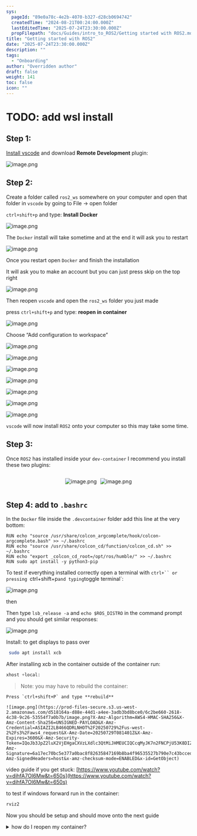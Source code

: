 ```yaml
---
sys:
  pageId: "89e0a78c-4e2b-4070-b327-d28cb0694742"
  createdTime: "2024-08-21T00:24:00.000Z"
  lastEditedTime: "2025-07-24T23:30:00.000Z"
  propFilepath: "docs/Guides/intro_to_ROS2/Getting started with ROS2.md"
title: "Getting started with ROS2"
date: "2025-07-24T23:30:00.000Z"
description: ""
tags:
  - "Onboarding"
author: "Overridden author"
draft: false
weight: 141
toc: false
icon: ""
---
```


# TODO: add wsl install

## Step 1:

[Install vscode](https://code.visualstudio.com/download) and download **Remote Development** plugin:

![image.png](https://prod-files-secure.s3.us-west-2.amazonaws.com/d518164a-d88e-44d1-a4ee-3adb3bd8bce0/efb52993-1881-4a40-b95e-6f020334f022/image.png?X-Amz-Algorithm=AWS4-HMAC-SHA256&X-Amz-Content-Sha256=UNSIGNED-PAYLOAD&X-Amz-Credential=ASIAZI2LB466Y6R7RSXC%2F20250729%2Fus-west-2%2Fs3%2Faws4_request&X-Amz-Date=20250729T081354Z&X-Amz-Expires=3600&X-Amz-Security-Token=IQoJb3JpZ2luX2VjEHgaCXVzLXdlc3QtMiJHMEUCIQCJbvoygTV50vptvH7RVs9%2Fy9QMYj%2Bdl3OA9JalOIKKXwIgb2L6JoUhCpwOAIRdp3YwTIFoC%2FyM9VxXK0ay%2FP9ucJYqiAQIof%2F%2F%2F%2F%2F%2F%2F%2F%2F%2FARAAGgw2Mzc0MjMxODM4MDUiDKVqYwI%2FBsyBrAEu%2BSrcAyvN%2B3fSEDEHpoQbK2cUWb8jxMoJ2ia%2FFtG789rUwvOILwexXKdYIhx6erCBTolRUnxXvSUB%2F1TYBHzm3mFTx7PByQ%2FpKRnWRKMW6WYAZKhFUVR%2FtbSDBFeyF4stMDYWkAb50R%2FB3HYdJuZXyey3tiUAZ9p0OONsAHlaeuw6QmzrkLUP8DVSa5NoEu8RzIfp9ln90u%2BKc87dmTLCxl7zTmnpBnCOxrubA8l5eond2b21AanwCr5oDK7Bf6UgSv%2F6HouW7PpcdDB6rj%2FsUYsZH2MNdYGn1%2FPN7C1HuDVUW5YYHjC5nCP%2FPoL0%2BzYFIHb%2BF%2F%2FqMFeLJzqGuGnTF1DAsWNuuYdoufCTGne%2Bq2vLbfQpT2pxj9VUt%2FNnSW1POBdczar6K0aTkz5AePg76gOq%2BFlYaTrSTWGUn0ZQuZQpBPIEkEbBDCYcKu6hi%2FljnwL1vsDXm0%2BHUz5Qif8S9RCTO%2BGzl9hTpayFKWBA6PbjP%2FgqOnpLlGd5bEbjeT3u8N2JsCCeHeezhFznC2MLngrVV%2BfCrHPMUzsEkZrxSYJB3kGTTx76tBRf7E8q7tlH9lxNcQbDRX%2Bi6Fr6acJcW2%2B7ymLyocUrL5Us9me1%2BBV5N8mNca%2FDNBnqLWa1AvZlMKWCosQGOqUBanNb1B%2BVdvD%2FNg92hf1DZOtynUqWdwe8mgjiUePFa223q5RF1sFWm3pJ%2F%2BpD6IYIq62X7qJylP%2BZ0hnfuzA4Xp7kzynNPXnSCUcwdHG7SoupPdbEsrP0PJLVI5VT5KmPagAWQ6RkcE5pa6bnne%2BQrpMfSNmKKaLALJwD614IGLVV0GhPVwDXDf4glzUz2mUFcvFpODshtoennE0%2Fa40Yhde7n%2FXw&X-Amz-Signature=45be904b93d0762c32281bb074392bcda815609120e06382797b340a8d1faca3&X-Amz-SignedHeaders=host&x-amz-checksum-mode=ENABLED&x-id=GetObject)

## Step 2:

Create a folder called `ros2_ws` somewhere on your computer and open that folder in `vscode` by going to File → open folder 

`ctrl+shift+p` and type: **Install Docker**

![image.png](https://prod-files-secure.s3.us-west-2.amazonaws.com/d518164a-d88e-44d1-a4ee-3adb3bd8bce0/2269dc0e-1cd5-47ff-bceb-c04ad9b2eab0/image.png?X-Amz-Algorithm=AWS4-HMAC-SHA256&X-Amz-Content-Sha256=UNSIGNED-PAYLOAD&X-Amz-Credential=ASIAZI2LB466Y6R7RSXC%2F20250729%2Fus-west-2%2Fs3%2Faws4_request&X-Amz-Date=20250729T081354Z&X-Amz-Expires=3600&X-Amz-Security-Token=IQoJb3JpZ2luX2VjEHgaCXVzLXdlc3QtMiJHMEUCIQCJbvoygTV50vptvH7RVs9%2Fy9QMYj%2Bdl3OA9JalOIKKXwIgb2L6JoUhCpwOAIRdp3YwTIFoC%2FyM9VxXK0ay%2FP9ucJYqiAQIof%2F%2F%2F%2F%2F%2F%2F%2F%2F%2FARAAGgw2Mzc0MjMxODM4MDUiDKVqYwI%2FBsyBrAEu%2BSrcAyvN%2B3fSEDEHpoQbK2cUWb8jxMoJ2ia%2FFtG789rUwvOILwexXKdYIhx6erCBTolRUnxXvSUB%2F1TYBHzm3mFTx7PByQ%2FpKRnWRKMW6WYAZKhFUVR%2FtbSDBFeyF4stMDYWkAb50R%2FB3HYdJuZXyey3tiUAZ9p0OONsAHlaeuw6QmzrkLUP8DVSa5NoEu8RzIfp9ln90u%2BKc87dmTLCxl7zTmnpBnCOxrubA8l5eond2b21AanwCr5oDK7Bf6UgSv%2F6HouW7PpcdDB6rj%2FsUYsZH2MNdYGn1%2FPN7C1HuDVUW5YYHjC5nCP%2FPoL0%2BzYFIHb%2BF%2F%2FqMFeLJzqGuGnTF1DAsWNuuYdoufCTGne%2Bq2vLbfQpT2pxj9VUt%2FNnSW1POBdczar6K0aTkz5AePg76gOq%2BFlYaTrSTWGUn0ZQuZQpBPIEkEbBDCYcKu6hi%2FljnwL1vsDXm0%2BHUz5Qif8S9RCTO%2BGzl9hTpayFKWBA6PbjP%2FgqOnpLlGd5bEbjeT3u8N2JsCCeHeezhFznC2MLngrVV%2BfCrHPMUzsEkZrxSYJB3kGTTx76tBRf7E8q7tlH9lxNcQbDRX%2Bi6Fr6acJcW2%2B7ymLyocUrL5Us9me1%2BBV5N8mNca%2FDNBnqLWa1AvZlMKWCosQGOqUBanNb1B%2BVdvD%2FNg92hf1DZOtynUqWdwe8mgjiUePFa223q5RF1sFWm3pJ%2F%2BpD6IYIq62X7qJylP%2BZ0hnfuzA4Xp7kzynNPXnSCUcwdHG7SoupPdbEsrP0PJLVI5VT5KmPagAWQ6RkcE5pa6bnne%2BQrpMfSNmKKaLALJwD614IGLVV0GhPVwDXDf4glzUz2mUFcvFpODshtoennE0%2Fa40Yhde7n%2FXw&X-Amz-Signature=c6153b8168515144d441e45569b6dc63eb02cf74654efc6e61d1dcad7625b5c2&X-Amz-SignedHeaders=host&x-amz-checksum-mode=ENABLED&x-id=GetObject)

The `Docker` install will take sometime and at the end it will ask you to restart

![image.png](https://prod-files-secure.s3.us-west-2.amazonaws.com/d518164a-d88e-44d1-a4ee-3adb3bd8bce0/ed233f78-be33-4b1f-b89c-9c346c0e961e/image.png?X-Amz-Algorithm=AWS4-HMAC-SHA256&X-Amz-Content-Sha256=UNSIGNED-PAYLOAD&X-Amz-Credential=ASIAZI2LB466Y6R7RSXC%2F20250729%2Fus-west-2%2Fs3%2Faws4_request&X-Amz-Date=20250729T081354Z&X-Amz-Expires=3600&X-Amz-Security-Token=IQoJb3JpZ2luX2VjEHgaCXVzLXdlc3QtMiJHMEUCIQCJbvoygTV50vptvH7RVs9%2Fy9QMYj%2Bdl3OA9JalOIKKXwIgb2L6JoUhCpwOAIRdp3YwTIFoC%2FyM9VxXK0ay%2FP9ucJYqiAQIof%2F%2F%2F%2F%2F%2F%2F%2F%2F%2FARAAGgw2Mzc0MjMxODM4MDUiDKVqYwI%2FBsyBrAEu%2BSrcAyvN%2B3fSEDEHpoQbK2cUWb8jxMoJ2ia%2FFtG789rUwvOILwexXKdYIhx6erCBTolRUnxXvSUB%2F1TYBHzm3mFTx7PByQ%2FpKRnWRKMW6WYAZKhFUVR%2FtbSDBFeyF4stMDYWkAb50R%2FB3HYdJuZXyey3tiUAZ9p0OONsAHlaeuw6QmzrkLUP8DVSa5NoEu8RzIfp9ln90u%2BKc87dmTLCxl7zTmnpBnCOxrubA8l5eond2b21AanwCr5oDK7Bf6UgSv%2F6HouW7PpcdDB6rj%2FsUYsZH2MNdYGn1%2FPN7C1HuDVUW5YYHjC5nCP%2FPoL0%2BzYFIHb%2BF%2F%2FqMFeLJzqGuGnTF1DAsWNuuYdoufCTGne%2Bq2vLbfQpT2pxj9VUt%2FNnSW1POBdczar6K0aTkz5AePg76gOq%2BFlYaTrSTWGUn0ZQuZQpBPIEkEbBDCYcKu6hi%2FljnwL1vsDXm0%2BHUz5Qif8S9RCTO%2BGzl9hTpayFKWBA6PbjP%2FgqOnpLlGd5bEbjeT3u8N2JsCCeHeezhFznC2MLngrVV%2BfCrHPMUzsEkZrxSYJB3kGTTx76tBRf7E8q7tlH9lxNcQbDRX%2Bi6Fr6acJcW2%2B7ymLyocUrL5Us9me1%2BBV5N8mNca%2FDNBnqLWa1AvZlMKWCosQGOqUBanNb1B%2BVdvD%2FNg92hf1DZOtynUqWdwe8mgjiUePFa223q5RF1sFWm3pJ%2F%2BpD6IYIq62X7qJylP%2BZ0hnfuzA4Xp7kzynNPXnSCUcwdHG7SoupPdbEsrP0PJLVI5VT5KmPagAWQ6RkcE5pa6bnne%2BQrpMfSNmKKaLALJwD614IGLVV0GhPVwDXDf4glzUz2mUFcvFpODshtoennE0%2Fa40Yhde7n%2FXw&X-Amz-Signature=7cd58e13a37d389558232fc67d6dcbe2124b4ecac90bc73c52fbeccc3653039d&X-Amz-SignedHeaders=host&x-amz-checksum-mode=ENABLED&x-id=GetObject)

Once you restart open `Docker` and finish the installation

It will ask you to make an account but you can just press skip on the top right

![image.png](https://prod-files-secure.s3.us-west-2.amazonaws.com/d518164a-d88e-44d1-a4ee-3adb3bd8bce0/21010ad9-1659-4fd9-9f59-9932a09b2a3d/image.png?X-Amz-Algorithm=AWS4-HMAC-SHA256&X-Amz-Content-Sha256=UNSIGNED-PAYLOAD&X-Amz-Credential=ASIAZI2LB466Y6R7RSXC%2F20250729%2Fus-west-2%2Fs3%2Faws4_request&X-Amz-Date=20250729T081354Z&X-Amz-Expires=3600&X-Amz-Security-Token=IQoJb3JpZ2luX2VjEHgaCXVzLXdlc3QtMiJHMEUCIQCJbvoygTV50vptvH7RVs9%2Fy9QMYj%2Bdl3OA9JalOIKKXwIgb2L6JoUhCpwOAIRdp3YwTIFoC%2FyM9VxXK0ay%2FP9ucJYqiAQIof%2F%2F%2F%2F%2F%2F%2F%2F%2F%2FARAAGgw2Mzc0MjMxODM4MDUiDKVqYwI%2FBsyBrAEu%2BSrcAyvN%2B3fSEDEHpoQbK2cUWb8jxMoJ2ia%2FFtG789rUwvOILwexXKdYIhx6erCBTolRUnxXvSUB%2F1TYBHzm3mFTx7PByQ%2FpKRnWRKMW6WYAZKhFUVR%2FtbSDBFeyF4stMDYWkAb50R%2FB3HYdJuZXyey3tiUAZ9p0OONsAHlaeuw6QmzrkLUP8DVSa5NoEu8RzIfp9ln90u%2BKc87dmTLCxl7zTmnpBnCOxrubA8l5eond2b21AanwCr5oDK7Bf6UgSv%2F6HouW7PpcdDB6rj%2FsUYsZH2MNdYGn1%2FPN7C1HuDVUW5YYHjC5nCP%2FPoL0%2BzYFIHb%2BF%2F%2FqMFeLJzqGuGnTF1DAsWNuuYdoufCTGne%2Bq2vLbfQpT2pxj9VUt%2FNnSW1POBdczar6K0aTkz5AePg76gOq%2BFlYaTrSTWGUn0ZQuZQpBPIEkEbBDCYcKu6hi%2FljnwL1vsDXm0%2BHUz5Qif8S9RCTO%2BGzl9hTpayFKWBA6PbjP%2FgqOnpLlGd5bEbjeT3u8N2JsCCeHeezhFznC2MLngrVV%2BfCrHPMUzsEkZrxSYJB3kGTTx76tBRf7E8q7tlH9lxNcQbDRX%2Bi6Fr6acJcW2%2B7ymLyocUrL5Us9me1%2BBV5N8mNca%2FDNBnqLWa1AvZlMKWCosQGOqUBanNb1B%2BVdvD%2FNg92hf1DZOtynUqWdwe8mgjiUePFa223q5RF1sFWm3pJ%2F%2BpD6IYIq62X7qJylP%2BZ0hnfuzA4Xp7kzynNPXnSCUcwdHG7SoupPdbEsrP0PJLVI5VT5KmPagAWQ6RkcE5pa6bnne%2BQrpMfSNmKKaLALJwD614IGLVV0GhPVwDXDf4glzUz2mUFcvFpODshtoennE0%2Fa40Yhde7n%2FXw&X-Amz-Signature=08d2dfd53a322b537ffd16d75b70e54b7c60b47082606b36d2423666bd601564&X-Amz-SignedHeaders=host&x-amz-checksum-mode=ENABLED&x-id=GetObject)

Then reopen `vscode` and open the `ros2_ws` folder you just made

press `ctrl+shift+p` and type: **reopen in container**

![image.png](https://prod-files-secure.s3.us-west-2.amazonaws.com/d518164a-d88e-44d1-a4ee-3adb3bd8bce0/4e93b8c2-41ad-488c-8095-c74205196118/image.png?X-Amz-Algorithm=AWS4-HMAC-SHA256&X-Amz-Content-Sha256=UNSIGNED-PAYLOAD&X-Amz-Credential=ASIAZI2LB466Y6R7RSXC%2F20250729%2Fus-west-2%2Fs3%2Faws4_request&X-Amz-Date=20250729T081354Z&X-Amz-Expires=3600&X-Amz-Security-Token=IQoJb3JpZ2luX2VjEHgaCXVzLXdlc3QtMiJHMEUCIQCJbvoygTV50vptvH7RVs9%2Fy9QMYj%2Bdl3OA9JalOIKKXwIgb2L6JoUhCpwOAIRdp3YwTIFoC%2FyM9VxXK0ay%2FP9ucJYqiAQIof%2F%2F%2F%2F%2F%2F%2F%2F%2F%2FARAAGgw2Mzc0MjMxODM4MDUiDKVqYwI%2FBsyBrAEu%2BSrcAyvN%2B3fSEDEHpoQbK2cUWb8jxMoJ2ia%2FFtG789rUwvOILwexXKdYIhx6erCBTolRUnxXvSUB%2F1TYBHzm3mFTx7PByQ%2FpKRnWRKMW6WYAZKhFUVR%2FtbSDBFeyF4stMDYWkAb50R%2FB3HYdJuZXyey3tiUAZ9p0OONsAHlaeuw6QmzrkLUP8DVSa5NoEu8RzIfp9ln90u%2BKc87dmTLCxl7zTmnpBnCOxrubA8l5eond2b21AanwCr5oDK7Bf6UgSv%2F6HouW7PpcdDB6rj%2FsUYsZH2MNdYGn1%2FPN7C1HuDVUW5YYHjC5nCP%2FPoL0%2BzYFIHb%2BF%2F%2FqMFeLJzqGuGnTF1DAsWNuuYdoufCTGne%2Bq2vLbfQpT2pxj9VUt%2FNnSW1POBdczar6K0aTkz5AePg76gOq%2BFlYaTrSTWGUn0ZQuZQpBPIEkEbBDCYcKu6hi%2FljnwL1vsDXm0%2BHUz5Qif8S9RCTO%2BGzl9hTpayFKWBA6PbjP%2FgqOnpLlGd5bEbjeT3u8N2JsCCeHeezhFznC2MLngrVV%2BfCrHPMUzsEkZrxSYJB3kGTTx76tBRf7E8q7tlH9lxNcQbDRX%2Bi6Fr6acJcW2%2B7ymLyocUrL5Us9me1%2BBV5N8mNca%2FDNBnqLWa1AvZlMKWCosQGOqUBanNb1B%2BVdvD%2FNg92hf1DZOtynUqWdwe8mgjiUePFa223q5RF1sFWm3pJ%2F%2BpD6IYIq62X7qJylP%2BZ0hnfuzA4Xp7kzynNPXnSCUcwdHG7SoupPdbEsrP0PJLVI5VT5KmPagAWQ6RkcE5pa6bnne%2BQrpMfSNmKKaLALJwD614IGLVV0GhPVwDXDf4glzUz2mUFcvFpODshtoennE0%2Fa40Yhde7n%2FXw&X-Amz-Signature=fe75b58d516feca433408b4cc353aa5702513bbabe458ada56ac3b7359921cd1&X-Amz-SignedHeaders=host&x-amz-checksum-mode=ENABLED&x-id=GetObject)

Choose “Add configuration to workspace”

![image.png](https://prod-files-secure.s3.us-west-2.amazonaws.com/d518164a-d88e-44d1-a4ee-3adb3bd8bce0/9560b282-5060-4989-ba37-97e7b2c22476/image.png?X-Amz-Algorithm=AWS4-HMAC-SHA256&X-Amz-Content-Sha256=UNSIGNED-PAYLOAD&X-Amz-Credential=ASIAZI2LB466Y6R7RSXC%2F20250729%2Fus-west-2%2Fs3%2Faws4_request&X-Amz-Date=20250729T081354Z&X-Amz-Expires=3600&X-Amz-Security-Token=IQoJb3JpZ2luX2VjEHgaCXVzLXdlc3QtMiJHMEUCIQCJbvoygTV50vptvH7RVs9%2Fy9QMYj%2Bdl3OA9JalOIKKXwIgb2L6JoUhCpwOAIRdp3YwTIFoC%2FyM9VxXK0ay%2FP9ucJYqiAQIof%2F%2F%2F%2F%2F%2F%2F%2F%2F%2FARAAGgw2Mzc0MjMxODM4MDUiDKVqYwI%2FBsyBrAEu%2BSrcAyvN%2B3fSEDEHpoQbK2cUWb8jxMoJ2ia%2FFtG789rUwvOILwexXKdYIhx6erCBTolRUnxXvSUB%2F1TYBHzm3mFTx7PByQ%2FpKRnWRKMW6WYAZKhFUVR%2FtbSDBFeyF4stMDYWkAb50R%2FB3HYdJuZXyey3tiUAZ9p0OONsAHlaeuw6QmzrkLUP8DVSa5NoEu8RzIfp9ln90u%2BKc87dmTLCxl7zTmnpBnCOxrubA8l5eond2b21AanwCr5oDK7Bf6UgSv%2F6HouW7PpcdDB6rj%2FsUYsZH2MNdYGn1%2FPN7C1HuDVUW5YYHjC5nCP%2FPoL0%2BzYFIHb%2BF%2F%2FqMFeLJzqGuGnTF1DAsWNuuYdoufCTGne%2Bq2vLbfQpT2pxj9VUt%2FNnSW1POBdczar6K0aTkz5AePg76gOq%2BFlYaTrSTWGUn0ZQuZQpBPIEkEbBDCYcKu6hi%2FljnwL1vsDXm0%2BHUz5Qif8S9RCTO%2BGzl9hTpayFKWBA6PbjP%2FgqOnpLlGd5bEbjeT3u8N2JsCCeHeezhFznC2MLngrVV%2BfCrHPMUzsEkZrxSYJB3kGTTx76tBRf7E8q7tlH9lxNcQbDRX%2Bi6Fr6acJcW2%2B7ymLyocUrL5Us9me1%2BBV5N8mNca%2FDNBnqLWa1AvZlMKWCosQGOqUBanNb1B%2BVdvD%2FNg92hf1DZOtynUqWdwe8mgjiUePFa223q5RF1sFWm3pJ%2F%2BpD6IYIq62X7qJylP%2BZ0hnfuzA4Xp7kzynNPXnSCUcwdHG7SoupPdbEsrP0PJLVI5VT5KmPagAWQ6RkcE5pa6bnne%2BQrpMfSNmKKaLALJwD614IGLVV0GhPVwDXDf4glzUz2mUFcvFpODshtoennE0%2Fa40Yhde7n%2FXw&X-Amz-Signature=5b1c33f2cfd858bd4adc5e8d0e6cea0c0397fe69deb2b153451bd8c0071fc8fc&X-Amz-SignedHeaders=host&x-amz-checksum-mode=ENABLED&x-id=GetObject)

![image.png](https://prod-files-secure.s3.us-west-2.amazonaws.com/d518164a-d88e-44d1-a4ee-3adb3bd8bce0/2ee63f81-886b-48e8-a553-dc6e5eac99e4/image.png?X-Amz-Algorithm=AWS4-HMAC-SHA256&X-Amz-Content-Sha256=UNSIGNED-PAYLOAD&X-Amz-Credential=ASIAZI2LB466Y6R7RSXC%2F20250729%2Fus-west-2%2Fs3%2Faws4_request&X-Amz-Date=20250729T081354Z&X-Amz-Expires=3600&X-Amz-Security-Token=IQoJb3JpZ2luX2VjEHgaCXVzLXdlc3QtMiJHMEUCIQCJbvoygTV50vptvH7RVs9%2Fy9QMYj%2Bdl3OA9JalOIKKXwIgb2L6JoUhCpwOAIRdp3YwTIFoC%2FyM9VxXK0ay%2FP9ucJYqiAQIof%2F%2F%2F%2F%2F%2F%2F%2F%2F%2FARAAGgw2Mzc0MjMxODM4MDUiDKVqYwI%2FBsyBrAEu%2BSrcAyvN%2B3fSEDEHpoQbK2cUWb8jxMoJ2ia%2FFtG789rUwvOILwexXKdYIhx6erCBTolRUnxXvSUB%2F1TYBHzm3mFTx7PByQ%2FpKRnWRKMW6WYAZKhFUVR%2FtbSDBFeyF4stMDYWkAb50R%2FB3HYdJuZXyey3tiUAZ9p0OONsAHlaeuw6QmzrkLUP8DVSa5NoEu8RzIfp9ln90u%2BKc87dmTLCxl7zTmnpBnCOxrubA8l5eond2b21AanwCr5oDK7Bf6UgSv%2F6HouW7PpcdDB6rj%2FsUYsZH2MNdYGn1%2FPN7C1HuDVUW5YYHjC5nCP%2FPoL0%2BzYFIHb%2BF%2F%2FqMFeLJzqGuGnTF1DAsWNuuYdoufCTGne%2Bq2vLbfQpT2pxj9VUt%2FNnSW1POBdczar6K0aTkz5AePg76gOq%2BFlYaTrSTWGUn0ZQuZQpBPIEkEbBDCYcKu6hi%2FljnwL1vsDXm0%2BHUz5Qif8S9RCTO%2BGzl9hTpayFKWBA6PbjP%2FgqOnpLlGd5bEbjeT3u8N2JsCCeHeezhFznC2MLngrVV%2BfCrHPMUzsEkZrxSYJB3kGTTx76tBRf7E8q7tlH9lxNcQbDRX%2Bi6Fr6acJcW2%2B7ymLyocUrL5Us9me1%2BBV5N8mNca%2FDNBnqLWa1AvZlMKWCosQGOqUBanNb1B%2BVdvD%2FNg92hf1DZOtynUqWdwe8mgjiUePFa223q5RF1sFWm3pJ%2F%2BpD6IYIq62X7qJylP%2BZ0hnfuzA4Xp7kzynNPXnSCUcwdHG7SoupPdbEsrP0PJLVI5VT5KmPagAWQ6RkcE5pa6bnne%2BQrpMfSNmKKaLALJwD614IGLVV0GhPVwDXDf4glzUz2mUFcvFpODshtoennE0%2Fa40Yhde7n%2FXw&X-Amz-Signature=895b7017e64b3e12d533be69daba780a010850b052dde9395b359ec227bcbad6&X-Amz-SignedHeaders=host&x-amz-checksum-mode=ENABLED&x-id=GetObject)

![image.png](https://prod-files-secure.s3.us-west-2.amazonaws.com/d518164a-d88e-44d1-a4ee-3adb3bd8bce0/e0fd626c-c8b6-4b2c-95d1-fa4c26514504/image.png?X-Amz-Algorithm=AWS4-HMAC-SHA256&X-Amz-Content-Sha256=UNSIGNED-PAYLOAD&X-Amz-Credential=ASIAZI2LB466Y6R7RSXC%2F20250729%2Fus-west-2%2Fs3%2Faws4_request&X-Amz-Date=20250729T081354Z&X-Amz-Expires=3600&X-Amz-Security-Token=IQoJb3JpZ2luX2VjEHgaCXVzLXdlc3QtMiJHMEUCIQCJbvoygTV50vptvH7RVs9%2Fy9QMYj%2Bdl3OA9JalOIKKXwIgb2L6JoUhCpwOAIRdp3YwTIFoC%2FyM9VxXK0ay%2FP9ucJYqiAQIof%2F%2F%2F%2F%2F%2F%2F%2F%2F%2FARAAGgw2Mzc0MjMxODM4MDUiDKVqYwI%2FBsyBrAEu%2BSrcAyvN%2B3fSEDEHpoQbK2cUWb8jxMoJ2ia%2FFtG789rUwvOILwexXKdYIhx6erCBTolRUnxXvSUB%2F1TYBHzm3mFTx7PByQ%2FpKRnWRKMW6WYAZKhFUVR%2FtbSDBFeyF4stMDYWkAb50R%2FB3HYdJuZXyey3tiUAZ9p0OONsAHlaeuw6QmzrkLUP8DVSa5NoEu8RzIfp9ln90u%2BKc87dmTLCxl7zTmnpBnCOxrubA8l5eond2b21AanwCr5oDK7Bf6UgSv%2F6HouW7PpcdDB6rj%2FsUYsZH2MNdYGn1%2FPN7C1HuDVUW5YYHjC5nCP%2FPoL0%2BzYFIHb%2BF%2F%2FqMFeLJzqGuGnTF1DAsWNuuYdoufCTGne%2Bq2vLbfQpT2pxj9VUt%2FNnSW1POBdczar6K0aTkz5AePg76gOq%2BFlYaTrSTWGUn0ZQuZQpBPIEkEbBDCYcKu6hi%2FljnwL1vsDXm0%2BHUz5Qif8S9RCTO%2BGzl9hTpayFKWBA6PbjP%2FgqOnpLlGd5bEbjeT3u8N2JsCCeHeezhFznC2MLngrVV%2BfCrHPMUzsEkZrxSYJB3kGTTx76tBRf7E8q7tlH9lxNcQbDRX%2Bi6Fr6acJcW2%2B7ymLyocUrL5Us9me1%2BBV5N8mNca%2FDNBnqLWa1AvZlMKWCosQGOqUBanNb1B%2BVdvD%2FNg92hf1DZOtynUqWdwe8mgjiUePFa223q5RF1sFWm3pJ%2F%2BpD6IYIq62X7qJylP%2BZ0hnfuzA4Xp7kzynNPXnSCUcwdHG7SoupPdbEsrP0PJLVI5VT5KmPagAWQ6RkcE5pa6bnne%2BQrpMfSNmKKaLALJwD614IGLVV0GhPVwDXDf4glzUz2mUFcvFpODshtoennE0%2Fa40Yhde7n%2FXw&X-Amz-Signature=b69e0d99e6b1820f7e0f0afcf584ac14e63288e1f113ff9984014940ca42130f&X-Amz-SignedHeaders=host&x-amz-checksum-mode=ENABLED&x-id=GetObject)

![image.png](https://prod-files-secure.s3.us-west-2.amazonaws.com/d518164a-d88e-44d1-a4ee-3adb3bd8bce0/a2e13f50-d2ab-4719-a4c2-7ced634bfc9d/image.png?X-Amz-Algorithm=AWS4-HMAC-SHA256&X-Amz-Content-Sha256=UNSIGNED-PAYLOAD&X-Amz-Credential=ASIAZI2LB466Y6R7RSXC%2F20250729%2Fus-west-2%2Fs3%2Faws4_request&X-Amz-Date=20250729T081354Z&X-Amz-Expires=3600&X-Amz-Security-Token=IQoJb3JpZ2luX2VjEHgaCXVzLXdlc3QtMiJHMEUCIQCJbvoygTV50vptvH7RVs9%2Fy9QMYj%2Bdl3OA9JalOIKKXwIgb2L6JoUhCpwOAIRdp3YwTIFoC%2FyM9VxXK0ay%2FP9ucJYqiAQIof%2F%2F%2F%2F%2F%2F%2F%2F%2F%2FARAAGgw2Mzc0MjMxODM4MDUiDKVqYwI%2FBsyBrAEu%2BSrcAyvN%2B3fSEDEHpoQbK2cUWb8jxMoJ2ia%2FFtG789rUwvOILwexXKdYIhx6erCBTolRUnxXvSUB%2F1TYBHzm3mFTx7PByQ%2FpKRnWRKMW6WYAZKhFUVR%2FtbSDBFeyF4stMDYWkAb50R%2FB3HYdJuZXyey3tiUAZ9p0OONsAHlaeuw6QmzrkLUP8DVSa5NoEu8RzIfp9ln90u%2BKc87dmTLCxl7zTmnpBnCOxrubA8l5eond2b21AanwCr5oDK7Bf6UgSv%2F6HouW7PpcdDB6rj%2FsUYsZH2MNdYGn1%2FPN7C1HuDVUW5YYHjC5nCP%2FPoL0%2BzYFIHb%2BF%2F%2FqMFeLJzqGuGnTF1DAsWNuuYdoufCTGne%2Bq2vLbfQpT2pxj9VUt%2FNnSW1POBdczar6K0aTkz5AePg76gOq%2BFlYaTrSTWGUn0ZQuZQpBPIEkEbBDCYcKu6hi%2FljnwL1vsDXm0%2BHUz5Qif8S9RCTO%2BGzl9hTpayFKWBA6PbjP%2FgqOnpLlGd5bEbjeT3u8N2JsCCeHeezhFznC2MLngrVV%2BfCrHPMUzsEkZrxSYJB3kGTTx76tBRf7E8q7tlH9lxNcQbDRX%2Bi6Fr6acJcW2%2B7ymLyocUrL5Us9me1%2BBV5N8mNca%2FDNBnqLWa1AvZlMKWCosQGOqUBanNb1B%2BVdvD%2FNg92hf1DZOtynUqWdwe8mgjiUePFa223q5RF1sFWm3pJ%2F%2BpD6IYIq62X7qJylP%2BZ0hnfuzA4Xp7kzynNPXnSCUcwdHG7SoupPdbEsrP0PJLVI5VT5KmPagAWQ6RkcE5pa6bnne%2BQrpMfSNmKKaLALJwD614IGLVV0GhPVwDXDf4glzUz2mUFcvFpODshtoennE0%2Fa40Yhde7n%2FXw&X-Amz-Signature=f4127e8e729cf1147abc5ce18557c41267915b9826ecf2d592ad9c6f6d4c9189&X-Amz-SignedHeaders=host&x-amz-checksum-mode=ENABLED&x-id=GetObject)

![image.png](https://prod-files-secure.s3.us-west-2.amazonaws.com/d518164a-d88e-44d1-a4ee-3adb3bd8bce0/6cc478ad-aaba-4bf7-9fcc-403277ab896c/image.png?X-Amz-Algorithm=AWS4-HMAC-SHA256&X-Amz-Content-Sha256=UNSIGNED-PAYLOAD&X-Amz-Credential=ASIAZI2LB466Y6R7RSXC%2F20250729%2Fus-west-2%2Fs3%2Faws4_request&X-Amz-Date=20250729T081354Z&X-Amz-Expires=3600&X-Amz-Security-Token=IQoJb3JpZ2luX2VjEHgaCXVzLXdlc3QtMiJHMEUCIQCJbvoygTV50vptvH7RVs9%2Fy9QMYj%2Bdl3OA9JalOIKKXwIgb2L6JoUhCpwOAIRdp3YwTIFoC%2FyM9VxXK0ay%2FP9ucJYqiAQIof%2F%2F%2F%2F%2F%2F%2F%2F%2F%2FARAAGgw2Mzc0MjMxODM4MDUiDKVqYwI%2FBsyBrAEu%2BSrcAyvN%2B3fSEDEHpoQbK2cUWb8jxMoJ2ia%2FFtG789rUwvOILwexXKdYIhx6erCBTolRUnxXvSUB%2F1TYBHzm3mFTx7PByQ%2FpKRnWRKMW6WYAZKhFUVR%2FtbSDBFeyF4stMDYWkAb50R%2FB3HYdJuZXyey3tiUAZ9p0OONsAHlaeuw6QmzrkLUP8DVSa5NoEu8RzIfp9ln90u%2BKc87dmTLCxl7zTmnpBnCOxrubA8l5eond2b21AanwCr5oDK7Bf6UgSv%2F6HouW7PpcdDB6rj%2FsUYsZH2MNdYGn1%2FPN7C1HuDVUW5YYHjC5nCP%2FPoL0%2BzYFIHb%2BF%2F%2FqMFeLJzqGuGnTF1DAsWNuuYdoufCTGne%2Bq2vLbfQpT2pxj9VUt%2FNnSW1POBdczar6K0aTkz5AePg76gOq%2BFlYaTrSTWGUn0ZQuZQpBPIEkEbBDCYcKu6hi%2FljnwL1vsDXm0%2BHUz5Qif8S9RCTO%2BGzl9hTpayFKWBA6PbjP%2FgqOnpLlGd5bEbjeT3u8N2JsCCeHeezhFznC2MLngrVV%2BfCrHPMUzsEkZrxSYJB3kGTTx76tBRf7E8q7tlH9lxNcQbDRX%2Bi6Fr6acJcW2%2B7ymLyocUrL5Us9me1%2BBV5N8mNca%2FDNBnqLWa1AvZlMKWCosQGOqUBanNb1B%2BVdvD%2FNg92hf1DZOtynUqWdwe8mgjiUePFa223q5RF1sFWm3pJ%2F%2BpD6IYIq62X7qJylP%2BZ0hnfuzA4Xp7kzynNPXnSCUcwdHG7SoupPdbEsrP0PJLVI5VT5KmPagAWQ6RkcE5pa6bnne%2BQrpMfSNmKKaLALJwD614IGLVV0GhPVwDXDf4glzUz2mUFcvFpODshtoennE0%2Fa40Yhde7n%2FXw&X-Amz-Signature=67174660aff15c480615e7d9629dd97dfd9f423085de0804a1497599572dbd24&X-Amz-SignedHeaders=host&x-amz-checksum-mode=ENABLED&x-id=GetObject)

![image.png](https://prod-files-secure.s3.us-west-2.amazonaws.com/d518164a-d88e-44d1-a4ee-3adb3bd8bce0/53255b28-f75e-430f-b9e3-c0ac8577e42b/image.png?X-Amz-Algorithm=AWS4-HMAC-SHA256&X-Amz-Content-Sha256=UNSIGNED-PAYLOAD&X-Amz-Credential=ASIAZI2LB466Y6R7RSXC%2F20250729%2Fus-west-2%2Fs3%2Faws4_request&X-Amz-Date=20250729T081354Z&X-Amz-Expires=3600&X-Amz-Security-Token=IQoJb3JpZ2luX2VjEHgaCXVzLXdlc3QtMiJHMEUCIQCJbvoygTV50vptvH7RVs9%2Fy9QMYj%2Bdl3OA9JalOIKKXwIgb2L6JoUhCpwOAIRdp3YwTIFoC%2FyM9VxXK0ay%2FP9ucJYqiAQIof%2F%2F%2F%2F%2F%2F%2F%2F%2F%2FARAAGgw2Mzc0MjMxODM4MDUiDKVqYwI%2FBsyBrAEu%2BSrcAyvN%2B3fSEDEHpoQbK2cUWb8jxMoJ2ia%2FFtG789rUwvOILwexXKdYIhx6erCBTolRUnxXvSUB%2F1TYBHzm3mFTx7PByQ%2FpKRnWRKMW6WYAZKhFUVR%2FtbSDBFeyF4stMDYWkAb50R%2FB3HYdJuZXyey3tiUAZ9p0OONsAHlaeuw6QmzrkLUP8DVSa5NoEu8RzIfp9ln90u%2BKc87dmTLCxl7zTmnpBnCOxrubA8l5eond2b21AanwCr5oDK7Bf6UgSv%2F6HouW7PpcdDB6rj%2FsUYsZH2MNdYGn1%2FPN7C1HuDVUW5YYHjC5nCP%2FPoL0%2BzYFIHb%2BF%2F%2FqMFeLJzqGuGnTF1DAsWNuuYdoufCTGne%2Bq2vLbfQpT2pxj9VUt%2FNnSW1POBdczar6K0aTkz5AePg76gOq%2BFlYaTrSTWGUn0ZQuZQpBPIEkEbBDCYcKu6hi%2FljnwL1vsDXm0%2BHUz5Qif8S9RCTO%2BGzl9hTpayFKWBA6PbjP%2FgqOnpLlGd5bEbjeT3u8N2JsCCeHeezhFznC2MLngrVV%2BfCrHPMUzsEkZrxSYJB3kGTTx76tBRf7E8q7tlH9lxNcQbDRX%2Bi6Fr6acJcW2%2B7ymLyocUrL5Us9me1%2BBV5N8mNca%2FDNBnqLWa1AvZlMKWCosQGOqUBanNb1B%2BVdvD%2FNg92hf1DZOtynUqWdwe8mgjiUePFa223q5RF1sFWm3pJ%2F%2BpD6IYIq62X7qJylP%2BZ0hnfuzA4Xp7kzynNPXnSCUcwdHG7SoupPdbEsrP0PJLVI5VT5KmPagAWQ6RkcE5pa6bnne%2BQrpMfSNmKKaLALJwD614IGLVV0GhPVwDXDf4glzUz2mUFcvFpODshtoennE0%2Fa40Yhde7n%2FXw&X-Amz-Signature=bfbbd02f482b539c4eb54977e7949295367e8d6f39082af39c2f28362b542317&X-Amz-SignedHeaders=host&x-amz-checksum-mode=ENABLED&x-id=GetObject)

![image.png](https://prod-files-secure.s3.us-west-2.amazonaws.com/d518164a-d88e-44d1-a4ee-3adb3bd8bce0/7c562767-5af9-4ffb-97d1-327bcdf4ee00/image.png?X-Amz-Algorithm=AWS4-HMAC-SHA256&X-Amz-Content-Sha256=UNSIGNED-PAYLOAD&X-Amz-Credential=ASIAZI2LB466Y6R7RSXC%2F20250729%2Fus-west-2%2Fs3%2Faws4_request&X-Amz-Date=20250729T081354Z&X-Amz-Expires=3600&X-Amz-Security-Token=IQoJb3JpZ2luX2VjEHgaCXVzLXdlc3QtMiJHMEUCIQCJbvoygTV50vptvH7RVs9%2Fy9QMYj%2Bdl3OA9JalOIKKXwIgb2L6JoUhCpwOAIRdp3YwTIFoC%2FyM9VxXK0ay%2FP9ucJYqiAQIof%2F%2F%2F%2F%2F%2F%2F%2F%2F%2FARAAGgw2Mzc0MjMxODM4MDUiDKVqYwI%2FBsyBrAEu%2BSrcAyvN%2B3fSEDEHpoQbK2cUWb8jxMoJ2ia%2FFtG789rUwvOILwexXKdYIhx6erCBTolRUnxXvSUB%2F1TYBHzm3mFTx7PByQ%2FpKRnWRKMW6WYAZKhFUVR%2FtbSDBFeyF4stMDYWkAb50R%2FB3HYdJuZXyey3tiUAZ9p0OONsAHlaeuw6QmzrkLUP8DVSa5NoEu8RzIfp9ln90u%2BKc87dmTLCxl7zTmnpBnCOxrubA8l5eond2b21AanwCr5oDK7Bf6UgSv%2F6HouW7PpcdDB6rj%2FsUYsZH2MNdYGn1%2FPN7C1HuDVUW5YYHjC5nCP%2FPoL0%2BzYFIHb%2BF%2F%2FqMFeLJzqGuGnTF1DAsWNuuYdoufCTGne%2Bq2vLbfQpT2pxj9VUt%2FNnSW1POBdczar6K0aTkz5AePg76gOq%2BFlYaTrSTWGUn0ZQuZQpBPIEkEbBDCYcKu6hi%2FljnwL1vsDXm0%2BHUz5Qif8S9RCTO%2BGzl9hTpayFKWBA6PbjP%2FgqOnpLlGd5bEbjeT3u8N2JsCCeHeezhFznC2MLngrVV%2BfCrHPMUzsEkZrxSYJB3kGTTx76tBRf7E8q7tlH9lxNcQbDRX%2Bi6Fr6acJcW2%2B7ymLyocUrL5Us9me1%2BBV5N8mNca%2FDNBnqLWa1AvZlMKWCosQGOqUBanNb1B%2BVdvD%2FNg92hf1DZOtynUqWdwe8mgjiUePFa223q5RF1sFWm3pJ%2F%2BpD6IYIq62X7qJylP%2BZ0hnfuzA4Xp7kzynNPXnSCUcwdHG7SoupPdbEsrP0PJLVI5VT5KmPagAWQ6RkcE5pa6bnne%2BQrpMfSNmKKaLALJwD614IGLVV0GhPVwDXDf4glzUz2mUFcvFpODshtoennE0%2Fa40Yhde7n%2FXw&X-Amz-Signature=b998b787022b48079225e78c56c50367378d0cc6af921535336fa7b562e000d2&X-Amz-SignedHeaders=host&x-amz-checksum-mode=ENABLED&x-id=GetObject)

`vscode` will now install `ROS2` onto your computer so this may take some time.

## Step 3:

Once `ROS2` has installed inside your `dev-container` I recommend you install these two plugins:

<div style="display: flex;flex-direction: row; column-gap:10px; max-width: 630px;justify-content: center;">
<div>

![image.png](https://prod-files-secure.s3.us-west-2.amazonaws.com/d518164a-d88e-44d1-a4ee-3adb3bd8bce0/3fc3d550-5a54-4ba1-ba6b-faa01cdb7369/image.png?X-Amz-Algorithm=AWS4-HMAC-SHA256&X-Amz-Content-Sha256=UNSIGNED-PAYLOAD&X-Amz-Credential=ASIAZI2LB466VEZAKMFC%2F20250729%2Fus-west-2%2Fs3%2Faws4_request&X-Amz-Date=20250729T081359Z&X-Amz-Expires=3600&X-Amz-Security-Token=IQoJb3JpZ2luX2VjEHgaCXVzLXdlc3QtMiJGMEQCIEegPfMDkz5rUaH7FNS%2B2C63kZYcWOTLDVKR%2FaUGuW5lAiAMu2%2FPiaw22IciAghNgViv2ukKb2i1ABwwYV7%2F5CVT7SqIBAih%2F%2F%2F%2F%2F%2F%2F%2F%2F%2F8BEAAaDDYzNzQyMzE4MzgwNSIMKmGGHTNtBH%2FxyuBEKtwDcIDb7O7i0wra2rSq%2BOOqDl5Kj%2BIEj38kq0vaLNOWnbIO8%2B8pr9whaR7LzdzuRpYxOEboK9bDhIVFHxqzrl9wxs01g6qxFQHN%2BXVkwyfEoHnt8nPepO6J%2BLZF6PxsTufgjhF1KhEKHaF%2BXiA6YGaOU2ohtIFsNiJr1qVP%2BKpdgjpYJI0lk5ujLbosuJBi9w5JhXtPzXthOnCio43ZToneurVA6sn5kMmLPhKfaVR9lbZ7w9MSujJXKWxMlyFN7CsxqWhcbjZthIY48kLOcIRvH3HW93beX%2FdJPJIxOI3%2FqIirlFKmqYw0Q5QC5O5IAj%2FGwqMnnsR9OgzZroQLQwicJbJNpCQR0eh%2F%2FZGdVumLNu6CsGTu%2BQMre9VmpI1hkRan1%2BUym9g8gNCureGz%2FdKlGL2A%2BQEhXMFItPNH0xLbsa7z7twCTErn7Xhkr6KIv7XSNG01Z80Oie5EqoyVEAYnbIGa6Lt9b7EbntyiIxL2uWx9EKmtcw6LgJq%2BzR4493NQ%2BEYYnWM8EPIz9SiV1N%2BqLrpla8Jm1jauBBrLtXhOmXKJ8k5pIKj22zGPjyGNsKV%2BBrm1PG6KuBKOpemIaZkF8%2FGp%2BlaP3tYSAj1ZpnJgQ1aoNFAXQd%2BUpv1tI6Qw4oKixAY6pgG4yrJt5CfsGUDwOZkJCX1xNf8udoQTiC7oPR1%2B%2B%2BJ9mcVWWf3KYsYSxkKYnhr3sEzHi5NCP9rfbrnwPpddN%2FGAS8p7qMhXqo9yfSAGgHCIAD6NPINOrqQojhMrRl5OXAvp%2BePc2DSkw%2BPOS53v51%2F9iTDmCTBkGT7wzMlhNtA%2BQpTVp0llgthVJun5DSMA56uFTKnNBbHKUl40mA5ntDwQ%2BGnBw3xs&X-Amz-Signature=a0774f1db7b57e217f7e8ff74af3104d0de99dd445252a798cb03f0802357940&X-Amz-SignedHeaders=host&x-amz-checksum-mode=ENABLED&x-id=GetObject)

</div>
<div>

![image.png](https://prod-files-secure.s3.us-west-2.amazonaws.com/d518164a-d88e-44d1-a4ee-3adb3bd8bce0/d994cc66-13c2-4093-a5a3-f84cf4601a82/image.png?X-Amz-Algorithm=AWS4-HMAC-SHA256&X-Amz-Content-Sha256=UNSIGNED-PAYLOAD&X-Amz-Credential=ASIAZI2LB466V3WS3TL5%2F20250729%2Fus-west-2%2Fs3%2Faws4_request&X-Amz-Date=20250729T081400Z&X-Amz-Expires=3600&X-Amz-Security-Token=IQoJb3JpZ2luX2VjEHgaCXVzLXdlc3QtMiJHMEUCIF4qzRQXDGnXyQ%2FjshmotXd9G4JrvaO6dfPWQybO8k%2F1AiEAh%2Bf8qZEs%2BFpbKqEFwGfBZdGrupyVZReO5oAaUP%2F4hsQqiAQIof%2F%2F%2F%2F%2F%2F%2F%2F%2F%2FARAAGgw2Mzc0MjMxODM4MDUiDPN%2BJCxRv5xC5z7XSircA2ifB21EKM89Y3a8ATQKKO%2FzW5PwfxXA9TSQ2rLLMM%2B1TKkt0HZlsJ%2F2yQdH7JrwXSKcyKVJTCiYTFZu6Xica3k2KHy3I30J8voooTp9FdRd1N077FL6Ga4V0myKiBe3Rn5dFJN9yX8obuz0XJjcVNi2RFnH5iT%2BMT2b75QfPtlA%2BRaQ3%2B077jtW6w7Y2SySVMapUSSG1%2BHxNgn91MMw9o2vbm3wGkmCh7eVSh4A6yTWguOMpyJURSsBUmd6eq56L4ZG7F%2B4hBeNVgx%2F8JNK2s1RAehelpBHfP3So%2BAHXSFa%2FPKhzteitpW3SbJ9exxhrIFO1FXx%2Fc1WzWHbLhj2NPXp1g8zOHRLExtO%2Fcuvczxb4fMNUQISZG4CHTOGB3NA%2BNd0N%2F7XQ7ytYRWzmEtatR7JRS3w1c1INrVoakhqelQQynrqgcfI4I9FJDEVf8vayUvssLoJs0d%2BKf5%2FavL%2BST9ZvpvDfMBKaIBmIsFtlJ56U24xDn5zzVW5nHRdzLcLvgmLG%2FqzTQ0o%2Bcq9HQ%2FB5VgVWDl%2BNAAeZkdrgzpsCqDMekI5Bw%2FNNqzyyV3ulI1xpX1XTI3tf8axW09LzdGp5kYIAwPmLqDVEpbEyPBQ0Gi%2B%2FFkiM8Uq3ju4GyoZMOqCosQGOqUB2MP6W72BI4y4z8ZupkpKqeXPZYSyuLK3lUDAPZmeokHQJwGCxkv6EKH4EoyFXBaIVKAXHgdPEm6PIjlFX0H45BeTEuya%2FvWzxg7TPPUjLHugbIIEeNpqFBthjsYdfCZPABiotijPmXVLwt2a3PKDjlATVgXxLDhCyIORiIw0%2BWsBKvMYcJTgFopcNC5IS9fCFVLks3KGwG2k%2FvXemvgsOE92qf3T&X-Amz-Signature=e2b1c67ff7b17f7ba96cfe3ab9f0e05522151150f6122e52818c69439a4bc666&X-Amz-SignedHeaders=host&x-amz-checksum-mode=ENABLED&x-id=GetObject)

</div>
</div>

## Step 4: add to `.bashrc`

In the `Docker` file inside the `.devcontainer` folder add this line at the very bottom: 

```docker
RUN echo "source /usr/share/colcon_argcomplete/hook/colcon-argcomplete.bash" >> ~/.bashrc
RUN echo "source /usr/share/colcon_cd/function/colcon_cd.sh" >> ~/.bashrc
RUN echo "export _colcon_cd_root=/opt/ros/humble/" >> ~/.bashrc
RUN sudo apt install -y python3-pip 
```

To test if everything installed correctly open a terminal with `ctrl+`` or pressing `ctrl+shift+p` and typing `toggle terminal`:

![image.png](https://prod-files-secure.s3.us-west-2.amazonaws.com/d518164a-d88e-44d1-a4ee-3adb3bd8bce0/6a4943d8-b04e-4c02-9a58-775f3384d1a5/image.png?X-Amz-Algorithm=AWS4-HMAC-SHA256&X-Amz-Content-Sha256=UNSIGNED-PAYLOAD&X-Amz-Credential=ASIAZI2LB466Y6R7RSXC%2F20250729%2Fus-west-2%2Fs3%2Faws4_request&X-Amz-Date=20250729T081354Z&X-Amz-Expires=3600&X-Amz-Security-Token=IQoJb3JpZ2luX2VjEHgaCXVzLXdlc3QtMiJHMEUCIQCJbvoygTV50vptvH7RVs9%2Fy9QMYj%2Bdl3OA9JalOIKKXwIgb2L6JoUhCpwOAIRdp3YwTIFoC%2FyM9VxXK0ay%2FP9ucJYqiAQIof%2F%2F%2F%2F%2F%2F%2F%2F%2F%2FARAAGgw2Mzc0MjMxODM4MDUiDKVqYwI%2FBsyBrAEu%2BSrcAyvN%2B3fSEDEHpoQbK2cUWb8jxMoJ2ia%2FFtG789rUwvOILwexXKdYIhx6erCBTolRUnxXvSUB%2F1TYBHzm3mFTx7PByQ%2FpKRnWRKMW6WYAZKhFUVR%2FtbSDBFeyF4stMDYWkAb50R%2FB3HYdJuZXyey3tiUAZ9p0OONsAHlaeuw6QmzrkLUP8DVSa5NoEu8RzIfp9ln90u%2BKc87dmTLCxl7zTmnpBnCOxrubA8l5eond2b21AanwCr5oDK7Bf6UgSv%2F6HouW7PpcdDB6rj%2FsUYsZH2MNdYGn1%2FPN7C1HuDVUW5YYHjC5nCP%2FPoL0%2BzYFIHb%2BF%2F%2FqMFeLJzqGuGnTF1DAsWNuuYdoufCTGne%2Bq2vLbfQpT2pxj9VUt%2FNnSW1POBdczar6K0aTkz5AePg76gOq%2BFlYaTrSTWGUn0ZQuZQpBPIEkEbBDCYcKu6hi%2FljnwL1vsDXm0%2BHUz5Qif8S9RCTO%2BGzl9hTpayFKWBA6PbjP%2FgqOnpLlGd5bEbjeT3u8N2JsCCeHeezhFznC2MLngrVV%2BfCrHPMUzsEkZrxSYJB3kGTTx76tBRf7E8q7tlH9lxNcQbDRX%2Bi6Fr6acJcW2%2B7ymLyocUrL5Us9me1%2BBV5N8mNca%2FDNBnqLWa1AvZlMKWCosQGOqUBanNb1B%2BVdvD%2FNg92hf1DZOtynUqWdwe8mgjiUePFa223q5RF1sFWm3pJ%2F%2BpD6IYIq62X7qJylP%2BZ0hnfuzA4Xp7kzynNPXnSCUcwdHG7SoupPdbEsrP0PJLVI5VT5KmPagAWQ6RkcE5pa6bnne%2BQrpMfSNmKKaLALJwD614IGLVV0GhPVwDXDf4glzUz2mUFcvFpODshtoennE0%2Fa40Yhde7n%2FXw&X-Amz-Signature=802f46fce7ae02204a6ecf9de2706179b29e4eeaf20ece5d068ec09556842b80&X-Amz-SignedHeaders=host&x-amz-checksum-mode=ENABLED&x-id=GetObject)

then 

Then type `lsb_release -a` and `echo $ROS_DISTRO` in the command prompt and you should get similar responses:

![image.png](https://prod-files-secure.s3.us-west-2.amazonaws.com/d518164a-d88e-44d1-a4ee-3adb3bd8bce0/3e635dec-a805-4e85-8b9e-d000e5b71a4e/image.png?X-Amz-Algorithm=AWS4-HMAC-SHA256&X-Amz-Content-Sha256=UNSIGNED-PAYLOAD&X-Amz-Credential=ASIAZI2LB466Y6R7RSXC%2F20250729%2Fus-west-2%2Fs3%2Faws4_request&X-Amz-Date=20250729T081354Z&X-Amz-Expires=3600&X-Amz-Security-Token=IQoJb3JpZ2luX2VjEHgaCXVzLXdlc3QtMiJHMEUCIQCJbvoygTV50vptvH7RVs9%2Fy9QMYj%2Bdl3OA9JalOIKKXwIgb2L6JoUhCpwOAIRdp3YwTIFoC%2FyM9VxXK0ay%2FP9ucJYqiAQIof%2F%2F%2F%2F%2F%2F%2F%2F%2F%2FARAAGgw2Mzc0MjMxODM4MDUiDKVqYwI%2FBsyBrAEu%2BSrcAyvN%2B3fSEDEHpoQbK2cUWb8jxMoJ2ia%2FFtG789rUwvOILwexXKdYIhx6erCBTolRUnxXvSUB%2F1TYBHzm3mFTx7PByQ%2FpKRnWRKMW6WYAZKhFUVR%2FtbSDBFeyF4stMDYWkAb50R%2FB3HYdJuZXyey3tiUAZ9p0OONsAHlaeuw6QmzrkLUP8DVSa5NoEu8RzIfp9ln90u%2BKc87dmTLCxl7zTmnpBnCOxrubA8l5eond2b21AanwCr5oDK7Bf6UgSv%2F6HouW7PpcdDB6rj%2FsUYsZH2MNdYGn1%2FPN7C1HuDVUW5YYHjC5nCP%2FPoL0%2BzYFIHb%2BF%2F%2FqMFeLJzqGuGnTF1DAsWNuuYdoufCTGne%2Bq2vLbfQpT2pxj9VUt%2FNnSW1POBdczar6K0aTkz5AePg76gOq%2BFlYaTrSTWGUn0ZQuZQpBPIEkEbBDCYcKu6hi%2FljnwL1vsDXm0%2BHUz5Qif8S9RCTO%2BGzl9hTpayFKWBA6PbjP%2FgqOnpLlGd5bEbjeT3u8N2JsCCeHeezhFznC2MLngrVV%2BfCrHPMUzsEkZrxSYJB3kGTTx76tBRf7E8q7tlH9lxNcQbDRX%2Bi6Fr6acJcW2%2B7ymLyocUrL5Us9me1%2BBV5N8mNca%2FDNBnqLWa1AvZlMKWCosQGOqUBanNb1B%2BVdvD%2FNg92hf1DZOtynUqWdwe8mgjiUePFa223q5RF1sFWm3pJ%2F%2BpD6IYIq62X7qJylP%2BZ0hnfuzA4Xp7kzynNPXnSCUcwdHG7SoupPdbEsrP0PJLVI5VT5KmPagAWQ6RkcE5pa6bnne%2BQrpMfSNmKKaLALJwD614IGLVV0GhPVwDXDf4glzUz2mUFcvFpODshtoennE0%2Fa40Yhde7n%2FXw&X-Amz-Signature=1ecef1888b11535b9024c7363f016cb9747776fa77e0423102875758830cdb66&X-Amz-SignedHeaders=host&x-amz-checksum-mode=ENABLED&x-id=GetObject)

Install:  to get displays to pass over

```bash
 sudo apt install xcb
```

After installing xcb in the container outside of the container run:

```python
xhost +local:
```

> Note: you may have to rebuild the container:

	Press `ctrl+shift+P` and type **rebuild**

	![image.png](https://prod-files-secure.s3.us-west-2.amazonaws.com/d518164a-d88e-44d1-a4ee-3adb3bd8bce0/6c2be660-2618-4c38-9c26-53554f7a0b7b/image.png?X-Amz-Algorithm=AWS4-HMAC-SHA256&X-Amz-Content-Sha256=UNSIGNED-PAYLOAD&X-Amz-Credential=ASIAZI2LB466QDRLNHOT%2F20250729%2Fus-west-2%2Fs3%2Faws4_request&X-Amz-Date=20250729T081401Z&X-Amz-Expires=3600&X-Amz-Security-Token=IQoJb3JpZ2luX2VjEHgaCXVzLXdlc3QtMiJHMEUCIQCcqMyJK7n2FNCPjU53K8DIZFg8vRPfQ6M2rXfrWB6Y%2FAIgOu%2B583mDV8w4BI5vOVJd%2B6wBy%2FM1gl4Zhe45xlcrOa8qiAQIof%2F%2F%2F%2F%2F%2F%2F%2F%2F%2FARAAGgw2Mzc0MjMxODM4MDUiDNWkYPZ8ZiPaGwmW3CrcA3EgnFMDQDoYOGRBmZrNYYwpqdsI9KDhMBWJEfWAn39LQgkFz6YAKcDdwEiMBiKd6LB7DQFOIGpIE53Ts4f9jt4cYO2gFTzLwIHKR0mXPC51QElOLOPfURd0owKCvgRKBTddsT0MPp7PJz4UH8j7kJc3VvgRmdhR7Yhi1SygB%2BrzYxmSnWRJ%2FNtX75edI4k%2BilB2A3jdizKdJ06yIfPPl6%2F7mFGdW%2FbR3dG%2FuSq38vkA2m0hwY9sX3VzKH5CuYSxmdvLtUrGuQ5GVIuoRmfQBPZW%2FrSCv4zcKuKhtaJrLBG7QKkWgK7wWIXTs4zKVGdGQmlg2YghcBqP3WBQ9qoN%2B%2Fymnv7ebERK8G%2FoaSSeXmlqcH%2BfL3SBmBG5HShAenbXy4B6kEJ4BrL2rUQEhMTkYhK74U6QHvWtCIdgWHXRl7teJoYDO0xmV2k%2FJwM7IrkLJyX%2FD27Oqu%2B4dg2BWDT39IiOFziosedW4Es78Y0y9mXiU8bPZtl2Xr%2BO2QCtAKcLQujsxEEk%2FggCpBkJp%2Bz4ZiW3Ucl9xWODK2E%2BmGLjN8H0MQUhUwHJVYcnsJPw%2FzYQ23gFOPChkixt9B5bFeF2eDOjkZCAscQ1u2G2X7NJy463U9AC%2BpgO5GPfo1wsMLmDosQGOqUBIZSj1R9gtaXHcEl5QzlmFQ8OzZsU1TwDBp4eBNF8dpkxOR93jBE3QBjSoV66nVNWBoDFwf1bl8PdZ%2BTtHY5JaA4kKq6Vfvh1sq7PeYYKkIANVub9pk%2BUo42MLEwZ2%2FXp3aVm3j0XZOwJiolT9K3RkocEQD5UsthUzkNW1uODJWZUsgO%2BFQvuneMyo9q3%2Be0fYHxMDLn21tRtYESxvrK9uRcouQ1H&X-Amz-Signature=6a17ec70bc5e377a0bac8f82635847169b8ba4f96535527b790e7c43bcced05a&X-Amz-SignedHeaders=host&x-amz-checksum-mode=ENABLED&x-id=GetObject)

video guide if you get stuck: [https://www.youtube.com/watch?v=dihfA7Ol6Mw&t=650s](https://www.youtube.com/watch?v=dihfA7Ol6Mw&t=650s)

to test if windows forward run in the container:

```bash
rviz2
```

Now you should be setup and should move onto the next guide 

<details>
      <summary>how do I reopen my container?</summary>
      TODO:
  </details>
